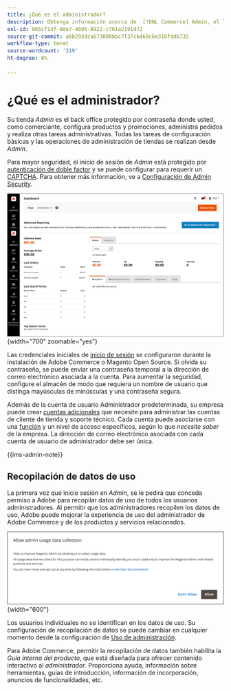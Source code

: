```yaml
---
title: ¿Qué es el administrador?
description: Obtenga información acerca de  [!DNL Commerce] Admin, el lugar donde los comerciantes configuran productos y promociones, administran pedidos y realizan otras tareas administrativas.
exl-id: 065cf14f-80e7-4695-8922-c761a2191d72
source-git-commit: a6b293dca673808bbc7f37cb468c6e316fddb735
workflow-type: tm+mt
source-wordcount: '319'
ht-degree: 0%

---
```



# ¿Qué es el administrador?

Su tienda _Admin_ es el back office protegido por contraseña donde usted, como comerciante, configura productos y promociones, administra pedidos y realiza otras tareas administrativas. Todas las tareas de configuración básicas y las operaciones de administración de tiendas se realizan desde _Admin_.

Para mayor seguridad, el inicio de sesión de _Admin_ está protegido por [autenticación de doble factor](../systems/security-two-factor-authentication.md) y se puede configurar para requerir un [CAPTCHA](../systems/security-captcha.md). Para obtener más información, ve a [Configuración de Admin Security](../systems/security-admin.md).

![Barra lateral de administración y panel](./assets/admin-dashboard.png){width="700" zoomable="yes"}

Las credenciales iniciales de [inicio de sesión](admin-signin.md) se configuraron durante la instalación de Adobe Commerce o Magento Open Source. Si olvida su contraseña, se puede enviar una contraseña temporal a la dirección de correo electrónico asociada a la cuenta. Para aumentar la seguridad, configure el almacén de modo que requiera un nombre de usuario que distinga mayúsculas de minúsculas y una contraseña segura.

Además de la cuenta de usuario Administrador predeterminada, su empresa puede crear [cuentas adicionales](../systems/permissions-users-all.md) que necesite para administrar las cuentas de cliente de tienda y soporte técnico. Cada cuenta puede asociarse con una [función](../systems/permissions-user-roles.md) y un nivel de acceso específicos, según lo que _necesite saber_ de la empresa. La dirección de correo electrónico asociada con cada cuenta de usuario de administrador debe ser única.

{{ims-admin-note}}

## Recopilación de datos de uso

La primera vez que inicie sesión en _Admin_, se le pedirá que conceda permiso a Adobe para recopilar datos de uso de todos los usuarios administradores. Al permitir que los administradores recopilen los datos de uso, Adobe puede mejorar la experiencia de uso del administrador de Adobe Commerce y de los productos y servicios relacionados.

![Permitir la recopilación de datos de uso de administración](./assets/admin-usage-data.png){width="600"}

Los usuarios individuales no se identifican en los datos de uso. Su configuración de recopilación de datos se puede cambiar en cualquier momento desde la configuración de [Uso de administración](../configuration-reference/advanced/admin.md#admin-usage).

Para Adobe Commerce, permitir la recopilación de datos también habilita la _Guía interna del producto_, que está diseñada para ofrecer contenido interactivo al _administrador_. Proporciona ayuda, información sobre herramientas, guías de introducción, información de incorporación, anuncios de funcionalidades, etc.
